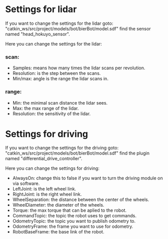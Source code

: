 # Settings for lidar

If you want to change the settings for the lidar goto: "catkin_ws/src/project/models/bot/bierBot/model.sdf" find the sensor named "head_hokuyo_sensor".

Here you can change the settings for the lidar:

### scan:
- Samples: means how many times the lidar scans per revolution.
- Resolution: is the step between the scans.
- Min/max: angle is the range the lidar scans in.

### range:
- Min: the minimal scan distance the lidar sees.
- Max: the max range of the lidar.
- Resolution: the sensitivity of the lidar.


# Settings for driving

If you want to change the settings for the driving goto: "catkin_ws/src/project/models/bot/bierBot/model.sdf" find the plugin named "differential_drive_controller".

Here you can change the settings for driving:

- AlwaysOn: change this to false if you want to turn the driving module on via software.
- LeftJoint: is the left wheel link.
- RightJoint: is the right wheel link.
- WheelSeparation: the distance between the center of the wheels.
- WheelDiameter: the diameter of the wheels.
- Torque: the max torque that can be aplied to the robot.
- CommandTopic: the topic the robot uses to get commands.
- OdometryTopic: the topic you want to publish odometry to.
- OdometryFrame: the frame you want to use for odometry.
- RobotBaseFrame: the base link of the robot.